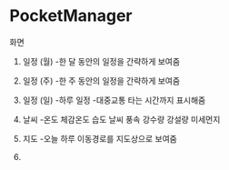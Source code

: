 # PocketManager


화면
1. 일정 (월)
  -한 달 동안의 일정을 간략하게 보여줌
  
2. 일정 (주)
  -한 주 동안의 일정을 간략하게 보여줌

3. 일정 (일)
  -하루 일정
  -대중교통 타는 시간까지 표시해줌

3. 날씨
  -온도 체감온도 습도 날씨 풍속 강수량 강설량 미세먼지

5. 지도
  -오늘 하루 이동경로를 지도상으로 보여줌
  
6. 
